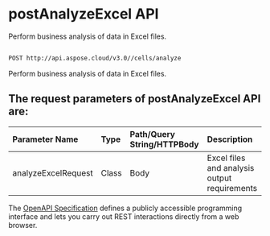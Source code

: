 # **postAnalyzeExcel API**

Perform business analysis of data in Excel files. 

```bash

POST http://api.aspose.cloud/v3.0//cells/analyze

```
Perform business analysis of data in Excel files.

## The request parameters of **postAnalyzeExcel** API are: 

| Parameter Name | Type | Path/Query String/HTTPBody | Description | 
| :- | :- | :- |:- | 
|analyzeExcelRequest|Class|Body|Excel files and analysis output requirements|


The [OpenAPI Specification](https://reference.aspose.cloud/cells/#/AnalyseController/PostAnalyzeExcel) defines a publicly accessible programming interface and lets you carry out REST interactions directly from a web browser.


